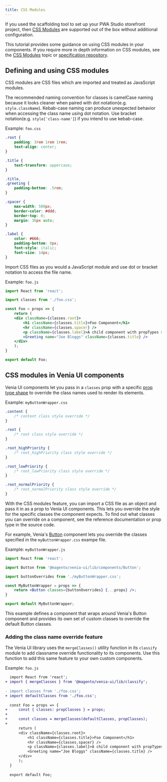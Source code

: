 ```yaml
---
title: CSS Modules
---
```


If you used the scaffolding tool to set up your PWA Studio storefront project, then [CSS Modules][] are supported out of the box without additional configuration.

This tutorial provides some guidance on using CSS modules in your components.
If you require more in depth information on CSS modules, see the [CSS Modules][] topic or [specification repository][].

## Defining and using CSS modules

CSS modules are CSS files which are imported and treated as JavaScript modules.

The recommended naming convention for classes is camelCase naming because it looks cleaner when paired with dot notation(e.g. `style.className`).
Kebab-case naming can produce unexpected behavior when accessing the class name using dot notation.
Use bracket notation(e.g. `style['class-name']`) if you intend to use kebab-case.

Example: `foo.css`

```css
.root {
    padding: 3rem 1rem 1rem;
    text-align: center;
}

.title {
    text-transform: uppercase;
}

.title,
.greeting {
    padding-bottom: .5rem;
}

.spacer {
    max-width: 500px;
    border-color: #ddd;
    border-top: 0;
    margin: 36px auto;
}

.label {
    color: #666;
    padding-bottom: 8px;
    font-style: italic;
    font-size: 14px;
}
```

Import CSS files as you would a JavaScript module and use dot or bracket notation to access the file name.

Example: `foo.js`

```jsx
import React from 'react';

import classes from './foo.css';

const Foo = props => {
    return (
    <div className={classes.root}>
        <h1 className={classes.title}>Foo Component</h1>
        <hr className={classes.spacer} />
        <p className={classes.label}>A child component with propTypes &amp; CSS Modules:</p>
        <Greeting name="Joe Bloggs" className={classes.title} />
    </div>
    );
}

export default Foo;
```

## CSS modules in Venia UI components

Venia UI components let you pass in a `classes` prop with a specific [prop type shape][] to override the class names used to render its elements.

Example: `myButtonWrapper.css`

```css
.content {
    /* content class style override */
}

.root {
    /* root class style override */
}

.root_highPriority {
    /* root_highPriority class style override */
}

.root_lowPriority {
    /* root_lowPriority class style override */
}

.root_normalPriority {
    /* root_normalPriority class style override */
}
```

With the CSS modules feature, you can import a CSS file as an object and pass it in as a prop to Venia UI components.
This lets you override the style for the specific classes the component expects.
To find out what classes you can override on a component, see the reference documentation or prop type in the source code.

For example, Venia's [Button][] component lets you override the classes specified in the `myButtonWrapper.css` exampe file.

Example: `myButtonWrapper.js`

```jsx
import React from 'react';

import Button from '@magento/venia-ui/lib/components/Button';

import buttonOverrides from './myButtonWrapper.css';

const MyButtonWrapper = props => {
    return <Button classes={buttonOverrides} {...props} />;
}

export default MyButtonWrapper;
```

This example defines a component that wraps around Venia's Button component and provides its own set of custom classes to override the default Button classes.

### Adding the class name override feature

The Venia UI library uses the `mergeClasses()` utility function in its `classify` module to add classname override functionality to its components.
Use this function to add this same feature to your own custom components.

Example: `foo.js`

```diff
  import React from 'react';
+ import { mergeClasses } from '@magento/venia-ui/lib/classify';
  
- import classes from './foo.css';
+ import defaultClasses from './foo.css';
  
  const Foo = props => {
+     const { classes: propClasses } = props;
+
+     const classes = mergeClasses(defaultClasses, propClasses);
+
      return (
      <div className={classes.root}>
          <h1 className={classes.title}>Foo Component</h1>
          <hr className={classes.spacer} />
          <p className={classes.label}>A child component with propTypes &amp; CSS Modules:</p>
          <Greeting name="Joe Bloggs" className={classes.title} />
      </div>
      );
  }
  
  export default Foo;
```

[css modules]: <{%link technologies/basic-concepts/css-modules/index.md %}>
[specification repository]: https://github.com/css-modules/css-modules
[prop type shape]: https://reactjs.org/docs/typechecking-with-proptypes.html
[button]: https://github.com/magento/pwa-studio/blob/develop/packages/venia-ui/lib/components/Button/button.js
